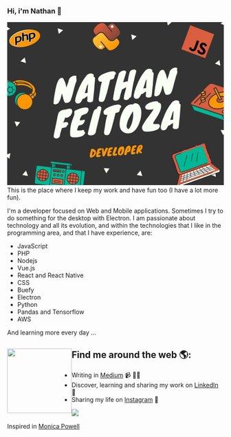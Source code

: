 ### Hi, i'm Nathan 👋

<img src="https://raw.githubusercontent.com/nathanfeitoza/nathanfeitoza/master/media/banner.png" alt="banner that says Nathan Feitoza - Developer">
This is the place where I keep my work and have fun too (I have a lot more fun).

I'm a developer focused on Web and Mobile applications. Sometimes I try to do something for the desktop with Electron. I am passionate about technology and all its evolution, and within the technologies that I like in the programming area, and that I have experience, are:

* JavaScript
* PHP
* Nodejs
* Vue.js
* React and React Native
* CSS
* Buefy
* Electron
* Python
* Pandas and Tensorflow
* AWS

And learning more every day ...

## Find me around the web 🌎: <a href="https://github.com/sponsors/M0nica"><img align="left" width="150" height="150" src="https://github.com/M0nica/M0nica/blob/main/octomonica/m0nica-octocat-rotating.gif?raw=true"></a>
- Writing in <a target="_blank" href="https://medium.com/@nathanfeitoza">Medium</a> 📹 ✍🏾
- Discover, learning and sharing my work on <a target="_blank" href="https://br.linkedin.com/in/nathan-feitoza-716a4592">LinkedIn</a> 💼
- Sharing my life on <a target="_blank" href="https://www.instagram.com/nathanfeitoza/">Instagram</a> 👦


<img align="left" src="https://github-readme-stats.vercel.app/api?username=nathanfeitoza&show_icons=true&theme=tokyonight"></a>
<br/>

Inspired in <a target="_blank" href="https://github.com/M0nica">Monica Powell</a>
